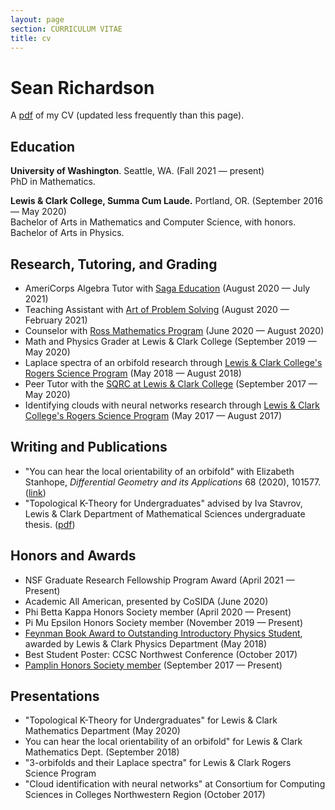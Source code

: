 ```yaml
---
layout: page
section: CURRICULUM VITAE
title: cv
---
```


# Sean Richardson

A [pdf](/files/sean-richardson-cv.pdf) of my CV (updated less frequently than this page).

## Education

**University of Washington**. Seattle, WA. (Fall 2021 &mdash; present)\
PhD in Mathematics.

**Lewis & Clark College, Summa Cum Laude.** Portland, OR. (September 2016 &mdash; May 2020)\
Bachelor of Arts in Mathematics and Computer Science, with honors.\
Bachelor of Arts in Physics.

## Research, Tutoring, and Grading

* AmeriCorps Algebra Tutor with [Saga Education](https://www.sagaeducation.org/) (August 2020 &mdash; July 2021)
* Teaching Assistant with [Art of Problem Solving](https://artofproblemsolving.com) (August 2020 &mdash; February 2021)
* Counselor with [Ross Mathematics Program](https://rossprogram.org/) (June 2020 &mdash; August 2020)
* Math and Physics Grader at Lewis & Clark College (September 2019 &mdash; May 2020)
* Laplace spectra of an orbifold research through [Lewis & Clark College's Rogers Science Program](https://college.lclark.edu/science/opportunities/rogers/) (May 2018 &mdash; August 2018)
* Peer Tutor with the [SQRC at Lewis & Clark College](https://college.lclark.edu/departments/mathematical_sciences/sqrc/) (September 2017 &mdash; May 2020)
* Identifying clouds with neural networks research through [Lewis & Clark College's Rogers Science Program](https://college.lclark.edu/science/opportunities/rogers/) (May 2017 &#8212; August 2017)

## Writing and Publications

* "You can hear the local orientability of an orbifold" with Elizabeth Stanhope, _Differential Geometry and its Applications_ 68 (2020), 101577. ([link](https://www.sciencedirect.com/science/article/abs/pii/S092622451930097X))
* "Topological K-Theory for Undergraduates" advised by Iva Stavrov, Lewis & Clark Department of Mathematical Sciences undergraduate thesis. ([pdf](files/undergraduate-thesis.pdf))

## Honors and Awards

* NSF Graduate Research Fellowship Program Award (April 2021 &mdash; Present)
* Academic All American, presented by CoSIDA (June 2020)
* Phi Betta Kappa Honors Society member (April 2020 &mdash; Present)
* Pi Mu Epsilon Honors Society member (November 2019 &mdash; Present)
* [Feynman Book Award to Outstanding Introductory Physics Student](https://college.lclark.edu/departments/physics/student-awards/), awarded by Lewis & Clark Physics Department (May 2018)
* Best Student Poster: CCSC Northwest Conference (October 2017)
* [Pamplin Honors Society member](https://college.lclark.edu/academics/honors/pamplin_society/) (September 2017 &mdash; Present)

## Presentations

* "Topological K-Theory for Undergraduates" for Lewis & Clark Mathematics Department (May 2020)
* You can hear the local orientability of an orbifold" for Lewis & Clark Mathematics Dept. (September 2018)
* "3-orbifolds and their Laplace spectra" for Lewis & Clark Rogers Science Program
* "Cloud identification with neural networks" at Consortium for Computing Sciences in Colleges Northwestern Region (October 2017)